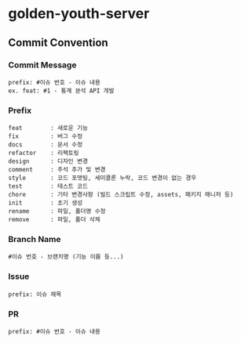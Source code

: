 # golden-youth-server

## Commit Convention

### Commit Message

```
prefix: #이슈 번호 - 이슈 내용
ex. feat: #1 - 통계 분석 API 개발
```

### **Prefix**

```
feat        : 새로운 기능
fix         : 버그 수정
docs        : 문서 수정
refactor    : 리팩토링
design      : 디자인 변경
comment     : 주석 추가 및 변경
style       : 코드 포맷팅, 세미콜론 누락, 코드 변경이 없는 경우
test        : 테스트 코드
chore       : 기타 변경사항 (빌드 스크립트 수정, assets, 패키지 매니저 등)
init        : 초기 생성
rename      : 파일, 폴더명 수정
remove      : 파일, 폴더 삭제
```

### Branch Name

```
#이슈 번호 - 브랜치명 (기능 이름 등...)
```

### Issue

```
prefix: 이슈 제목
```

### PR
```
prefix: #이슈 번호 - 이슈 내용
```
